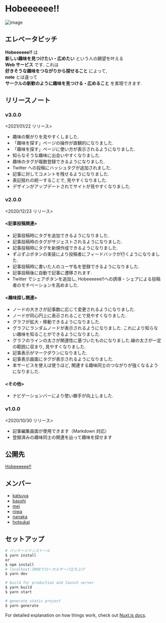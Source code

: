 # Hobeeeeee!!

![image](https://user-images.githubusercontent.com/51149822/105427785-430ef880-5c91-11eb-951a-687ecd95eb71.png)

## エレベータピッチ

**Hobeeeeee!!** は  
**新しい趣味を見つけたい・広めたい** という人の願望を叶える  
**Web サービス** です. これは  
**好きそうな趣味をつながりから探せること** によって,  
**note** とは違って  
**サークルの新歓のように趣味を見つける・広めること** を実現できます.

## リリースノート

### v3.0.0

<2021/01/22 リリース>

- 趣味の繋がりを見やすくしました.
- 「趣味を探す」ページの操作が直観的になりました.
- 「趣味を探す」ページに使い方が表示されるようになりました.
- 知らなそうな趣味に出会いやすくなりました.
- 趣味のタグが複数登録できるようになりました.
- Twitter への投稿にハッシュタグが追加されました.
- 記事に対してコメントを残せるようになりました.
- 表記揺れの統一することで, 見やすくなりました.
- デザインがアップデートされてサイトが見やすくなりました.

### v2.0.0

<2020/12/23 リリース>

#### <記事投稿関連>

- 記事投稿時にタグを追加できるようになりました.
- 記事投稿時のタグがサジェストされるようになりました.
- 記事投稿時にタグを新規作成できるようになりました.
- ずぶずぶボタンの実装により投稿者にフィードバックが行くようになりました.
- 記事投稿時に書いた人のユーザ名を登録できるようになりました.
- 記事投稿後に自動で記事に遷移されます.
- Twitter でシェアボタンを追加し, Hobeeeeee!!への誘導・シェアによる投稿者のモチベーションを高めました.

#### <趣味探し関連>

- ノードの大きさが記事数に応じて変更されるようになりました.
- ノードが同心円上に表示されることで見やすくなりました.
- グラフが拡大・移動できるようになりました.
- グラフにランダムノードが表示されるようになりました. これにより知らない趣味を知ることができるようになりました.
- グラフのラインの太さが関連性に基づいたものになりました.線の太さが一定の範囲に収まり, 見やすくなりました.
- 記事表示がマークダウンになりました.
- 記事表示画面にタグが表示されるようになりました.
- 本サービスを使えば使うほど, 関連する趣味同士のつながりが強くなるようになりました.

#### <その他>

- ナビゲーションバーにより使い勝手が向上しました.

### v1.0.0

<2020/10/30 リリース>

- 記事編集画面が使用できます（Markdown 対応）
- 登録済みの趣味同士の関連を辿って趣味を探せます

## 公開先

[Hobeeeeee!!](https://hobeeeeee.netlify.app/)

## メンバー

- [katsuya](https://github.com/KindMaple)
- [basshi](https://github.com/Kurorie)
- [mei](https://github.com/mei28)
- [niwa](https://github.com/niwabarubossa)
- [nanaka](https://github.com/nanaka0012)
- [hotsukai](https://github.com/Hotsukai)

## セットアップ

```bash
# パッケージインストール
$ yarn install
or
$ npm install
# localhost:3000でローカルサーバ立ち上げ
$ yarn dev

# build for production and launch server
$ yarn build
$ yarn start

# generate static project
$ yarn generate
```

For detailed explanation on how things work, check out [Nuxt.js docs](https://nuxtjs.org).
